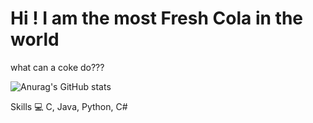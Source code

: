 # Hi ! I am the most Fresh Cola in the world

what can a coke do???

![Anurag's GitHub stats](https://github-readme-stats.vercel.app/api?username=padosory5&theme=react&show_icons=true)

Skills
:computer: C, Java, Python, C#


